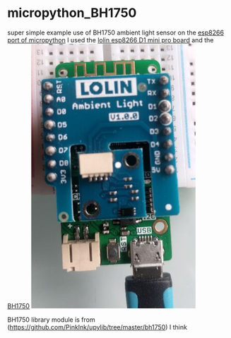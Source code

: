 # micropython_BH1750
super simple example use of BH1750 ambient light sensor on the [esp8266 port of micropython](https://micropython.org/download#esp8266)  I used the [lolin esp8266  D1 mini pro board](https://wiki.wemos.cc/products:d1:d1_mini_pro) and the [BH1750](https://wiki.wemos.cc/products:d1_mini_shields:ambient_light_shield)
![](shield.jpg)   
  
BH1750 library module is from (https://github.com/PinkInk/upylib/tree/master/bh1750) I think
